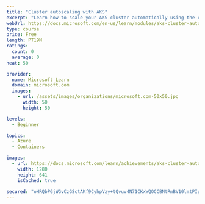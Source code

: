 ```yaml
---
title: "Cluster autoscaling with AKS"
excerpt: "Learn how to scale your AKS cluster automatically using the cluster autoscaler"
webUrl: https://docs.microsoft.com/en-us/learn/modules/aks-cluster-autoscaling/
type: course
price: Free
length: PT19M
ratings:
  count: 0
  average: 0
heat: 50

provider:
  name: Microsoft Learn
  domain: microsoft.com
  images:
    - url: /assets/images/organizations/microsoft.com-50x50.jpg
      width: 50
      height: 50

levels:
  - Beginner

topics:
  - Azure
  - Containers

images:
  - url: https://docs.microsoft.com/learn/achievements/aks-cluster-autoscaling-social.png
    width: 1280
    height: 641
    isCached: true

secured: "oHRQbPGjWGvCzGSctAKf9CyhpVzy+tQvuv4N71CKxWQOCCBNtRmBV10lmtPIpBJKM9VGYgzoykeYipIh6iZD3o32hvNkgT8inpc2aZe2sEHOdkgjq5twuT6MAnRQBb5ihnDadKk3O2vHONfkqG0EDRozqxozZQBiSE4LTsfIm/hswPx7LpTz4kSwyHlwOs44ihl1J6hclOM8iVtx/jICkXBjlIzFNr4rax2znwo5K/5zLctoeKpjX/qG3SfcejhAfEB/u7YLoPkQAwp/JdG5s4GARqXuYJ3vwsRv6ldLBlpiqizsFDv6JWrGVwHaCL8wfNBOgjwzHYn3te0ulkDAxB0WN1uRil30DCzc9j8z9tBSJ1bOxItayqpBelCHAari+YLgUR+h+AiPi47v/ocsWcO+4i5x02i10jIJlt80cAc=;J4NOb90S9jWkcl+QL5g/Jw=="
---
```



